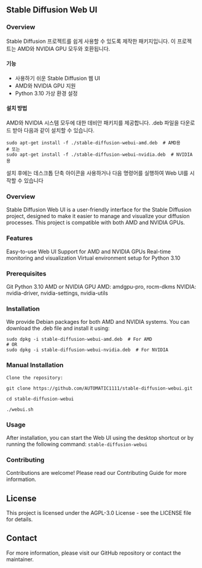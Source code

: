 ## Stable Diffusion Web UI

### Overview
Stable Diffusion 프로젝트를 쉽게 사용할 수 있도록 제작한 패키지입니다.
이 프로젝트는 AMD와 NVIDIA GPU 모두와 호환됩니다.

#### 기능
* 사용하기 쉬운 Stable Diffusion 웹 UI
* AMD와 NVIDIA GPU 지원
* Python 3.10 가상 환경 설정

#### 설치 방법
AMD와 NVIDIA 시스템 모두에 대한 데비안 패키지를 제공합니다. .deb 파일을 다운로드 받아 다음과 같이 설치할 수 있습니다.

```
sudo apt-get install -f ./stable-diffusion-webui-amd.deb  # AMD용
# 또는
sudo apt-get install -f ./stable-diffusion-webui-nvidia.deb  # NVIDIA용
```

설치 후에는 데스크톱 단축 아이콘을 사용하거나 다음 명령어를 실행하여 Web UI를 시작할 수 있습니다

### Overview

Stable Diffusion Web UI is a user-friendly interface for the Stable Diffusion project, designed to make it easier to manage and visualize your diffusion processes. This project is compatible with both AMD and NVIDIA GPUs.

### Features
Easy-to-use Web UI
Support for AMD and NVIDIA GPUs
Real-time monitoring and visualization
Virtual environment setup for Python 3.10

### Prerequisites
Git
Python 3.10
AMD or NVIDIA GPU
AMD: amdgpu-pro, rocm-dkms
NVIDIA: nvidia-driver, nvidia-settings, nvidia-utils

### Installation

We provide Debian packages for both AMD and NVIDIA systems. You can download the .deb file and install it using:

```
sudo dpkg -i stable-diffusion-webui-amd.deb  # For AMD
# OR
sudo dpkg -i stable-diffusion-webui-nvidia.deb  # For NVIDIA
```

### Manual Installation
```
Clone the repository:

git clone https://github.com/AUTOMATIC1111/stable-diffusion-webui.git

cd stable-diffusion-webui

./webui.sh
```

### Usage
After installation, you can start the Web UI using the desktop shortcut or by running the following command:
`stable-diffusion-webui`

### Contributing
Contributions are welcome! Please read our Contributing Guide for more information.

## License
This project is licensed under the AGPL-3.0 License - see the LICENSE file for details.

## Contact
For more information, please visit our GitHub repository or contact the maintainer.
